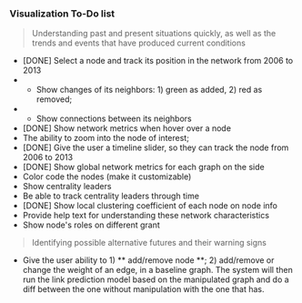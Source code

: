 ### Visualization To-Do list
> Understanding past and present situations quickly, as well as the trends and events that have produced current conditions

* [DONE] Select a node and track its position in the network from 2006 to 2013
* * Show changes of its neighbors: 1) green as added, 2) red as removed;
* * Show connections between its neighbors
* [DONE] Show network metrics when hover over a node
* The ability to zoom into the node of interest;
* [DONE] Give the user a timeline slider, so they can track the node from 2006 to 2013
* [DONE] Show global network metrics for each graph on the side
* Color code the nodes (make it customizable)
* Show centrality leaders
* Be able to track centrality leaders through time 
* [DONE] Show local clustering coefficient of each node on node info
* Provide help text for understanding these network characteristics
* Show node's roles on different grant


> Identifying possible alternative futures and their warning signs

* Give the user ability to 1) ** add/remove node **; 2) add/remove or change the weight of an edge, in a baseline graph. The system will then run the link prediction model based on the manipulated graph and do a diff between the one without manipulation with the one that has.

